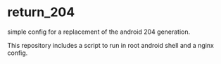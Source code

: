 # return_204

simple config for a replacement of the android 204 generation.

This repository includes a script to run in root android shell and a nginx config.
